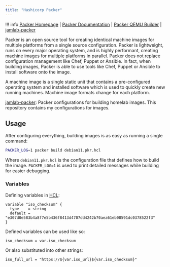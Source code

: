 ```yaml
---
title: "Hashicorp Packer"
---
```


!!! info
    [Packer Homepage](https://www.packer.io/) |
    [Packer Documentation](https://www.packer.io/docs) |
    [Packer QEMU Builder](https://www.packer.io/plugins/builders/qemu) |
    [jamlab-packer](https://github.com/JamFox/jamlab-packer)

Packer is an open source tool for creating identical machine images for multiple platforms from a single source configuration. Packer is lightweight, runs on every major operating system, and is highly performant, creating machine images for multiple platforms in parallel. Packer does not replace configuration management like Chef, Puppet or Ansible. In fact, when building images, Packer is able to use tools like Chef, Puppet or Ansible to install software onto the image.

A machine image is a single static unit that contains a pre-configured operating system and installed software which is used to quickly create new running machines. Machine image formats change for each platform.

[jamlab-packer](https://github.com/JamFox/jamlab-packer): Packer configurations for building homelab images. This repository contains my configurations for images.

## Usage

After configuring everything, building images is as easy as running a single command:

```bash
PACKER_LOG=1 packer build debian11.pkr.hcl
```

Where `debian11.pkr.hcl` is the configuration file that defines how to build the image. `PACKER_LOG=1` is used to print detailed messages while building for easier debugging.

### Variables

Defining variables in [HCL](https://github.com/hashicorp/hcl):

```hcl
variable "iso_checksum" {
  type    = string
  default = "e307d0e583b4a8f7e5b436f8413d4707dd4242b70aea61eb08591dc0378522f3"
}
```

Defined variables can be used like so:

```hcl
iso_checksum = var.iso_checksum
```

Or also substituted into other strings:

```hcl
iso_full_url = "https://${var.iso_url}${var.iso_checksum}"
```
